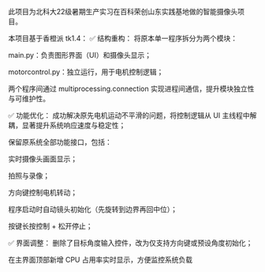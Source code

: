 此项目为北科大22级暑期生产实习在百科荣创山东实践基地做的智能摄像头项目。

本项目基于香橙派
tk1.4：
✅ 结构重构：
将原本单一程序拆分为两个模块：

main.py：负责图形界面（UI）和摄像头显示；

motorcontrol.py：独立运行，用于电机控制逻辑；

两个程序间通过 multiprocessing.connection 实现进程间通信，提升模块独立性与可维护性。

✅ 功能优化：
成功解决原先电机运动不平滑的问题，将控制逻辑从 UI 主线程中解耦，显著提升系统响应速度与稳定性；

保留原系统全部功能接口，包括：

实时摄像头画面显示；

拍照与录像；

方向键控制电机转动；

程序启动时自动镜头初始化（先旋转到边界再回中位）；

按键长按控制 + 松开停止；

✅ 界面调整：
删除了目标角度输入控件，改为仅支持方向键或预设角度初始化；

在主界面顶部新增 CPU 占用率实时显示，方便监控系统负载
